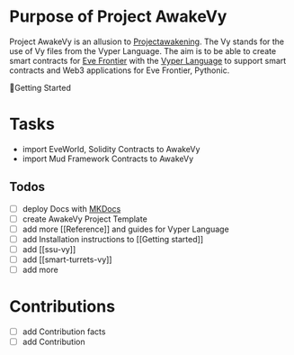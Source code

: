 # Purpose of Project AwakeVy
Project AwakeVy is an allusion to [Projectawakening](https://github.com/projectawakening). The Vy stands for the use of Vy files from the Vyper Language.
The aim is to be able to create smart contracts for [Eve Frontier](https://www.evefrontier.com/) with the [Vyper Language](https://vyperlang.org/)  to support smart contracts and Web3 applications for Eve Frontier, Pythonic.

🚀Getting Started

# Tasks
- import EveWorld, Solidity Contracts to AwakeVy
- import Mud Framework Contracts to AwakeVy

## Todos
- [ ] deploy Docs with [MKDocs](https://www.mkdocs.org/user-guide/deploying-your-docs/)
- [ ] create AwakeVy Project Template
- [ ] add more [[Reference]] and guides for Vyper Language
- [ ] add Installation instructions to [[Getting started]]
- [ ] add [[ssu-vy]]
- [ ] add [[smart-turrets-vy]]
- [ ] add more

# Contributions
- [ ] add Contribution facts
- [ ] add Contribution 
